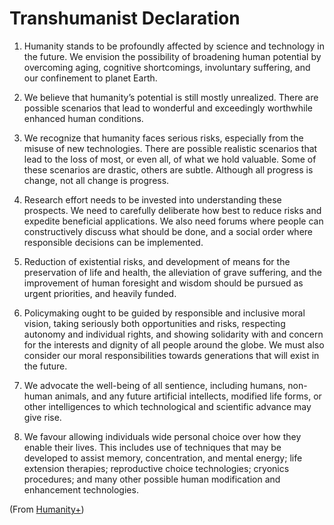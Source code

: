 # Transhumanist Declaration

1. Humanity stands to be profoundly affected by science and technology in the future. We envision the possibility of broadening human potential by overcoming aging, cognitive shortcomings, involuntary suffering, and our confinement to planet Earth.

2. We believe that humanity’s potential is still mostly unrealized. There are possible scenarios that lead to wonderful and exceedingly worthwhile enhanced human conditions.

3. We recognize that humanity faces serious risks, especially from the misuse of new technologies. There are possible realistic scenarios that lead to the loss of most, or even all, of what we hold valuable. Some of these scenarios are drastic, others are subtle. Although all progress is change, not all change is progress.

4. Research effort needs to be invested into understanding these prospects. We need to carefully deliberate how best to reduce risks and expedite beneficial applications. We also need forums where people can constructively discuss what should be done, and a social order where responsible decisions can be implemented.

5. Reduction of existential risks, and development of means for the preservation of life and health, the alleviation of grave suffering, and the improvement of human foresight and wisdom should be pursued as urgent priorities, and heavily funded.

6. Policymaking ought to be guided by responsible and inclusive moral vision, taking seriously both opportunities and risks, respecting autonomy and individual rights, and showing solidarity with and concern for the interests and dignity of all people around the globe. We must also consider our moral responsibilities towards generations that will exist in the future.

7. We advocate the well-being of all sentience, including humans, non-human animals, and any future artificial intellects, modified life forms, or other intelligences to which technological and scientific advance may give rise.

8. We favour allowing individuals wide personal choice over how they enable their lives. This includes use of techniques that may be developed to assist memory, concentration, and mental energy; life extension therapies; reproductive choice technologies; cryonics procedures; and many other possible human modification and enhancement technologies.

(From [Humanity+](http://humanityplus.org/philosophy/transhumanist-declaration/))
